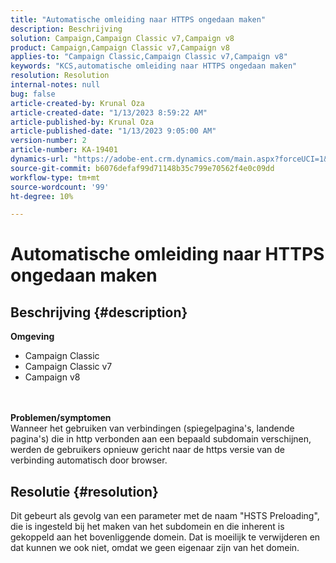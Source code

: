 ```yaml
---
title: "Automatische omleiding naar HTTPS ongedaan maken"
description: Beschrijving
solution: Campaign,Campaign Classic v7,Campaign v8
product: Campaign,Campaign Classic v7,Campaign v8
applies-to: "Campaign Classic,Campaign Classic v7,Campaign v8"
keywords: "KCS,automatische omleiding naar HTTPS ongedaan maken"
resolution: Resolution
internal-notes: null
bug: false
article-created-by: Krunal Oza
article-created-date: "1/13/2023 8:59:22 AM"
article-published-by: Krunal Oza
article-published-date: "1/13/2023 9:05:00 AM"
version-number: 2
article-number: KA-19401
dynamics-url: "https://adobe-ent.crm.dynamics.com/main.aspx?forceUCI=1&pagetype=entityrecord&etn=knowledgearticle&id=573cae90-2093-ed11-aad1-6045bd006793"
source-git-commit: b6076defaf99d71148b35c799e70562f4e0c09dd
workflow-type: tm+mt
source-wordcount: '99'
ht-degree: 10%

---
```


# Automatische omleiding naar HTTPS ongedaan maken

## Beschrijving {#description}

<b>Omgeving</b>
- Campaign Classic
- Campaign Classic v7
- Campaign v8

<br> <br><b>Problemen/symptomen</b><br>Wanneer het gebruiken van verbindingen (spiegelpagina&#39;s, landende pagina&#39;s) die in http verbonden aan een bepaald subdomain verschijnen, werden de gebruikers opnieuw gericht naar de https versie van de verbinding automatisch door browser.

## Resolutie {#resolution}


Dit gebeurt als gevolg van een parameter met de naam &quot;HSTS Preloading&quot;, die is ingesteld bij het maken van het subdomein en die inherent is gekoppeld aan het bovenliggende domein. Dat is moeilijk te verwijderen en dat kunnen we ook niet, omdat we geen eigenaar zijn van het domein.
